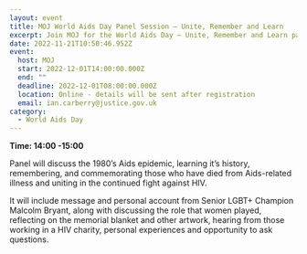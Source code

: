 ```yaml
---
layout: event
title: MOJ World Aids Day Panel Session – Unite, Remember and Learn
excerpt: Join MOJ for the World Aids Day – Unite, Remember and Learn panel session
date: 2022-11-21T10:50:46.952Z
event:
  host: MOJ
  start: 2022-12-01T14:00:00.000Z
  end: ""
  deadline: 2022-12-01T08:00:00.000Z
  location: Online - details will be sent after registration
  email: ian.carberry@justice.gov.uk
category:
  - World Aids Day
---
```

**Time: 14:00 -15:00**

Panel will discuss the 1980’s Aids epidemic, learning it’s history, remembering, and commemorating those who have died from Aids-related illness and uniting in the continued fight against HIV. 

It will include message and personal account from Senior LGBT+ Champion Malcolm Bryant, along with discussing the role that women played, reflecting on the memorial blanket and other artwork, hearing from those working in a HIV charity, personal experiences and opportunity to ask questions.